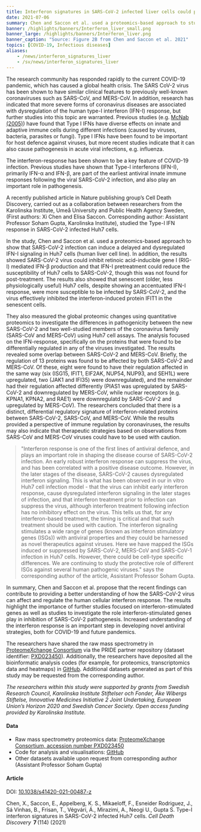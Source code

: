 ```yaml
---
title: Interferon signatures in SARS-CoV-2 infected liver cells could provide knowledge for new antiviral therapies
date: 2021-07-06
summary: Chen and Saccon et al. used a proteomics-based approach to study how SARS-CoV-2 infection affected Type-1 interferon signalling in liver cells. Both data and code are published.
banner: /highlights/banners/Interferon_liver_small.png
banner_large: /highlights/banners/Interferon_liver.png
banner_caption: "Source: Figure 2B from Chen and Saccon et al. 2021"
topics: [COVID-19, Infectious diseases]
aliases:
    - /news/interferon_signatures_liver
    - /sv/news/interferon_signatures_liver
---
```


The research community has responded rapidly to the current COVID-19 pandemic, which has caused a global health crisis. The SARS CoV-2 virus has been shown to have similar clinical features to previously well-known coronaviruses such as SARS-CoV, and MERS-CoV. In addition, research has indicated that more severe forms of coronavirus diseases are associated with dysregulation of the human type-I interferon (IFN-I) response, but further studies into this topic are warranted. Previous studies (e.g. [McNab (2005)](https://doi.org/10.1038/nri3787)) have found that Type I IFNs have diverse effects on innate and adaptive immune cells during different infections (caused by viruses, bacteria, parasites or fungi). Type I IFNs have been found to be important for host defence against viruses, but more recent studies indicate that it can also cause pathogenesis in acute viral infections, e.g. influenza.

The interferon-response has been shown to be a key feature of COVID-19 infection. Previous studies have shown that Type-I interferons (IFN-I), primarily IFN-α and IFN-β, are part of the earliest antiviral innate immune responses following the viral SARS-CoV-2 infection, and also play an important role in pathogenesis.

A recently published article in Nature publishing group’s Cell Death Discovery, carried out as a collaboration between researchers from the Karolinska Institute, Umeå University and Public Health Agency Sweden, (First authors: Xi Chen and Elisa Saccon. Corresponding author: Assistant Professor Soham Gupta, Karolinska Institute), studied the Type-I IFN response in SARS-CoV-2 infected Huh7 cells.

In the study, Chen and  Saccon et al. used a proteomics-based approach to show that SARS-CoV-2 infection can induce a delayed and dysregulated IFN-I signaling in Huh7 cells (human liver cell line). In addition, the results showed SARS-CoV-2 virus could inhibit retinoic acid-inducible gene I (RIG-I) mediated IFN-β production and that IFN-I pretreatment could reduce the susceptibility of Huh7 cells to SARS-CoV-2, though this was not found for post-treatment. The results also showed that senescent (older, less physiologically useful) Huh7 cells, despite showing an accentuated IFN-I response, were more susceptible to be infected by SARS-CoV-2, and the virus effectively inhibited the interferon-induced protein IFIT1 in the senescent cells.

They also measured the global proteomic changes using quantitative proteomics to investigate the differences in pathogenicity between the new SARS-CoV-2 and two well-studied members of the coronavirus family (SARS-CoV and MERS-CoV) using Huh7 cell assays. The analysis focused on the IFN-response, specifically on the proteins that were found to be differentially regulated in any of the viruses investigated. The results revealed some overlap between SARS-CoV-2 and MERS-CoV. Briefly, the regulation of 13 proteins was found to be affected by both SARS-CoV-2 and MERS-CoV. Of these, eight were found to have their regulation affected in the same way (six (ISG15, IFIT1, EIF2AK, NUP54, NUP93, and SEH1L) were upregulated, two (JAK1 and IFI35) were downregulated), and the remainder had their regulation affected differently (PIAS1 was upregulated by SARS-CoV-2 and downregulated by MERS-CoV, while nuclear receptors (e.g. KPNA1, KPNA2, and RAE1) were downregulatd by SARS-CoV-2 and upregulated by MERS-CoV). The researchers concluded that there is a distinct, differential regulatory signature of interferon-related proteins between SARS-CoV-2, SARS-CoV, and MERS-CoV. While the results provided a perspective of immune regulation by coronaviruses, the results may also indicate that therapeutic strategies based on observations from SARS-CoV and MERS-CoV viruses could have to be used with caution.

> "Interferon response is one of the first lines of antiviral defence, and plays an important role in shaping the disease course of SARS-CoV-2 infection. An early robust interferon response can suppress the virus, and has been correlated with a positive disease outcome. However, in the later stages of the disease, SARS-CoV-2 causes dysregulated interferon signaling. This is what has been observed in our in vitro Huh7 cell infection model - that the virus can inhibit early interferon response, cause dysregulated interferon signaling in the later stages of infection, and that interferon treatment prior to infection can suppress the virus, although interferon treatment following infection has no inhibitory effect on the virus. This tells us that, for any interferon-based treatment, the timing is critical and that such treatment should be used with caution. The interferon signaling stimulates a wide range of genes (known as interferon stimulatory genes (ISGs)) with antiviral properties and they could be harnessed as novel therapeutics against viruses. Here we have mapped the ISGs induced or suppressed by SARS-CoV-2, MERS-CoV and SARS-CoV-1 infection in Huh7 cells. However, there could be cell-type specific differences. We are continuing to study the protective role of different ISGs against several human pathogenic viruses." says the corresponding author of the article, Assistant Professor Soham Gupta.

In summary, Chen and Saccon et al. propose that the recent findings can contribute to providing a better understanding of how the SARS-CoV-2 virus can affect and regulate the human cellular interferon response. The results highlight the importance of further studies focused on interferon-stimulated genes as well as studies to investigate the role interferon-stimulated genes play in inhibition of SARS-CoV-2 pathogenesis. Increased understanding of the interferon response is an important step in developing novel antiviral strategies, both for COVID-19 and future pandemics.

The researchers have shared the raw mass spectrometry in [ProteomeXchange Consortium](http://proteomecentral.proteomexchange.org) via the PRIDE partner repository (dataset identifier: [PXD023450](http://proteomecentral.proteomexchange.org/cgi/GetDataset?ID=PXD023450)). Additionally, the researchers have deposited all the bioinformatic analysis codes (for example, for proteomics, transcriptomics data and heatmaps) in [GitHub](https://github.com/neogilab/COVID_IFN). Additional datasets generated as part of this study may be requested from the corresponding author.

*The researchers within this study were supported by grants from Swedish Research Council, Karolinska Institute Stiftelser och Fonder, Åke Wibergs Stiftelse, Innovative Medicines Initiative 2 Joint Undertaking,  European Union’s Horizon 2020 and Swedish Cancer Society. Open access funding provided by Karolinska Institute.*

#### Data

- Raw mass spectrometry proteomics data: [ProteomeXchange Consortium, accession number PXD023450](http://proteomecentral.proteomexchange.org/cgi/GetDataset?ID=PXD023450)
- Code for analysis and visualisations: [GitHub](https://github.com/neogilab/COVID_IFN)
- Other datasets available upon request from corresponding author (Assistant Professor Soham Gupta)

#### Article

DOI: [10.1038/s41420-021-00487-z](https://doi.org/10.1038/s41420-021-00487-z)

Chen, X., Saccon, E., Appelberg, K. S., Mikaeloff, F., Esneider Rodriguez, J., Sá Vinhas, B., Frisan, T.,  Végvári, Á., Mirazimi, A., Neogi U., Gupta S. Type-I interferon signatures in SARS-CoV-2 infected Huh7 cells. *Cell Death Discovery*  **7** (114) (2021)
